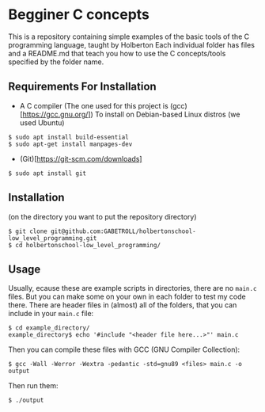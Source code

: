 # Begginer C concepts
This is a repository containing simple examples of the basic tools of the C programming language, taught by Holberton
Each individual folder has files and a README.md that teach you how to use the C concepts/tools specified by the folder name.
## Requirements For Installation
- A C compiler (The one used for this project is (gcc)[https://gcc.gnu.org/])
To install on Debian-based Linux distros (we used Ubuntu)
```
$ sudo apt install build-essential
$ sudo apt-get install manpages-dev
```
- (Git)[https://git-scm.com/downloads]
```
$ sudo apt install git
```
## Installation
(on the directory you want to put the repository directory)
```
$ git clone git@github.com:GABETROLL/holbertonschool-low_level_programming.git
$ cd holbertonschool-low_level_programming/
```
## Usage
Usually, ecause these are example scripts in directories, there are no ``main.c`` files. But you can make some on your own in each folder to test my code there. There are header files in (almost) all of the folders, that you can include in your ``main.c`` file:
```
$ cd example_directory/
example_directory$ echo '#include "<header file here...>"' main.c
```
Then you can compile these files with  GCC (GNU Compiler Collection):
```
$ gcc -Wall -Werror -Wextra -pedantic -std=gnu89 <files> main.c -o output
```
Then run them:
```
$ ./output
```
